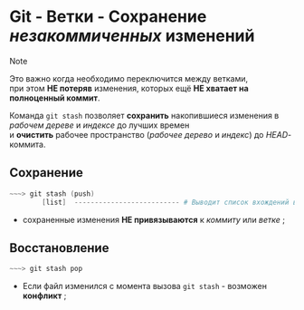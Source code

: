 # Git - Ветки - Сохранение _незакоммиченных_ изменений

> [!Note]
> Это важно когда необходимо переключится между ветками,  
> при этом **НЕ потеряв** изменения, которых ещё **НЕ хватает на полноценный коммит**.

Команда `git stash` позволяет **сохранить** накопившиеся изменения в _рабочем дереве_ и _индексе_ до лучших времен  
и **очистить** рабочее пространство (_рабочее дерево_ и _индекс_) до _HEAD_-коммита.

## Сохранение 

```powershell
~~~> git stash (push)
        [list]  -------------------------- # Выводит список вхождений в стэш ;

```
+ сохраненные изменения **НЕ привязываются** к _коммиту_ или _ветке_ ;

## Восстановление

```powershell
~~~> git stash pop
```
+ Если файл изменился с момента вызова `git stash` - возможен **конфликт** ;
